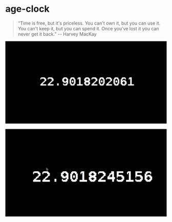 # age-clock

> “Time is free, but it's priceless. You can't own it, but you can use it. You can't keep it, but you can spend it. Once you've lost it you can never get it back.”
> -- Harvey MacKay

![](./Peek%202020-06-06%2015-56.gif)

![](./Screenshot_20200606_155859.png)
